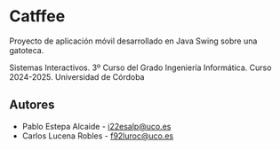 # Catffee

Proyecto de aplicación móvil desarrollado en Java Swing sobre una gatoteca.

Sistemas Interactivos. 3º Curso del Grado Ingeniería Informática.
Curso 2024-2025. Universidad de Córdoba

## Autores

- Pablo Estepa Alcaide - i22esalp@uco.es
- Carlos Lucena Robles - f92luroc@uco.es
